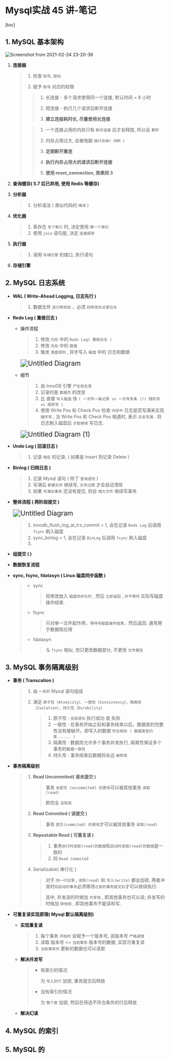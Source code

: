 # Mysql实战 45 讲-笔记

[toc]

## 1. MySQL 基本架构

![Screenshot from 2021-02-24 23-20-36](Mysql%E5%AE%9E%E6%88%98%2045%20%E8%AE%B2-%E7%AC%94%E8%AE%B0.assets/Screenshot%20from%202021-02-24%2023-20-36.png)

1. **连接器**

   > 1. 检查 `账号`, `密码`
   >
   > 2. 赋予 `账号` 对应的权限
   >
   > > 1. 长连接 - 多个请求使用同一个连接, 默认时间 = 8 小时
   > > 2. 短连接 - 执行几个请求后断开连接
   > >
   > > 3. **建立连接耗时长, 尽量使用长连接**
   >
   > > 1. 一个连接占用的内存只有 `断开连接` 后才会释放, 所以会 `累积`
   > > 2. 内存占用过大, 会被电脑 `强行杀掉( OOM )` 
   > >
   > > 3. **定期断开重连**
   > > 4. **执行内存占用大的请求后断开连接**
   > > 5. **使用 reset_connection, 效果同 3**

2. **查询缓存( 5.7 后已弃用, 使用 Redis 等缓存)**

3. **分析器**

   > 1. 分析语法 ( 类似代码的 `编译` ) 

4. **优化器**

   > 1. 表存在 `多个索引` 时, 决定使用 `哪一个索引`
   > 2. 使用 `join` 语句是, 决定 `连接顺序`

5. **执行器**

   > 1. 调用 `存储引擎` 的接口, 执行语句

6. **存储引擎**

## 2. MySQL 日志系统

+ **WAL ( Write-Ahead Logging, 日志先行 )**

  > 1. 数据文件 `进行修改前` ，必须 `将修改先记录日志`
  >

+ **Redo Log ( 重做日志 )** 

  + 操作流程

    > 1. 修改 `内存` 中的 `Redo Log( 重做日志 )`
    > 2. 修改 `内存` 中的 `数据`
    > 3. 触发 `落盘规则` , 异步写入 `磁盘` 中的 日志和数据

    <img src="Mysql%E5%AE%9E%E6%88%98%2045%20%E8%AE%B2-%E7%AC%94%E8%AE%B0.assets/Untitled%20Diagram.png" alt="Untitled Diagram" style="zoom: 150%;" />

  + 细节

    > 1. 由 InnoDB 引擎 `产生和负责`
    > 2. 记录的是 `数据页` 的改变
    > 3. 比 直接 `写入磁盘` 快 `( 一次写一条记录 vs 一次写多条 )/( 随机写 vs 顺序写 )`
    > 4. 使用 Write Pos 和 Check Pos 检查 `内存中` 日志是否写满来实现 `循环写` , 当 Write Pos 和 Check Pos 相遇时, 表示 `日志写满` . 将日志刷入磁盘后 `才能继续` 写日志.

    <img src="Mysql%E5%AE%9E%E6%88%98%2045%20%E8%AE%B2-%E7%AC%94%E8%AE%B0.assets/Untitled%20Diagram%20(1)-1614606805851.png" alt="Untitled Diagram (1)" style="zoom:150%;" />

+ **Undo Log ( 回滚日志 )**

  > 1. 记录 `相反` 的记录,  ( 如果是 Insert 则记录 Delete )

+ **Binlog ( 归档日志 )**

  > 1. 记录 Mysql 语句 ( 除了 `查询语句`  )
  > 2. 写满后 `新建文件` 继续写, `文件过期` 才会自动清除
  > 3. 如果 `写满后事务` 还没有提交, 则会 `增大文件` 继续写事务

+ **整体流程 ( 两阶段提交 )**

  <img src="Mysql%E5%AE%9E%E6%88%98%2045%20%E8%AE%B2-%E7%AC%94%E8%AE%B0.assets/Untitled%20Diagram-1614653827038.png" alt="Untitled Diagram" style="zoom:150%;" />

  > 1. innodb_flush_log_at_trx_commit = 1, 会在记录 `Redo Log` 后调用 `fsync` 刷入磁盘
  > 2. sync_binlog = 1, 会在记录 `BinLog` 后调用 `fsync` 刷入磁盘
  > 3. 

+ **组提交 ( )**

+ **数据恢复流程**

+ **sync, fsync, fdatasyn ( Linux 磁盘同步函数 )**

  > + sync
  >
  >   > 将修改放入 `磁盘同步队列` , 然后 `立即返回` , `并不等待` 实际写磁盘操作结束.
  >
  > + fsync
  >
  >   > 只对单一文件起作用，`等待写磁盘操作结束`，然后返回. 通常用于数据库应用
  >
  > + fdatasyn
  >
  >   > 与 `fsync` 相似, 但只更改数据部分, 不更改 `文件属性`

## 3. MySQL 事务隔离级别

+ **事务 ( Transcation )**

  > 1. 由 `一系列`  Mysql 语句组成
  >
  > 2. 满足 `原子性（Atomicity）、一致性（Consistency）、隔离性（Isolation）、持久性（Durability）`
  >
  >    > 1. 原子性 : `全部语句` 执行成功 或 失败
  >    > 2. 一致性 : 在事务开始之前和事务结束以后，数据库的完整性没有被破坏。即写入的数据 `符合规则 ( 数据类型约束...... )`
  >    > 3. 隔离性 : 数据库允许多个事务并发执行, 隔离性保证多个事务的`数据一致性`
  >    > 4. 持久性 : 事务结束后数据将永远 `被修改`

+ **事务隔离级别**

  > 1. **Read Uncommited( 读未提交 )**
  >
  >    > 事务 `未提交 (uncommited) 的更改`可以被其他事务 `读取 (read)`
  >    >
  >    > 即完全 `没有锁`
  >
  > 2. **Read Commited ( 读提交 )**
  >
  >    > 事务 `提交(commited) 的更改`才可以被其他事务 `读取(read)`
  >
  > 3. **Repeatable Read ( 可重复读 )**
  >
  >    > 1. 事务`执行时读取(read)的数据`和`启动时读取(read)的数据`是一致的
  >    > 2. 同 `Read Commited`
  >
  > 4. Serializable( 串行化 )
  >
  >    > 对于 `同一行记录` , `读取(read)` 和 `写入(write)` 都会加锁, 两者冲突时`后启动的事务`必须等待`之前的事务提交后`才可以继续执行.
  >    >
  >    > 其中, 并发读的时候加 `共享锁` , 即其他事务也可以读; 并发写的时候加 `排他锁` , 即其他事务不能读和写.

+ **可重复读实现原理( Mysql 默认隔离级别)**

  + **实现重复读**

    > 1. 每个事务 `开始时` 会赋予一个版本号, 该版本号 `严格递增`
    > 2. 读取 版本号 <= `当前事务` 版本号的数据, 实现可重复读
    > 3. `当前事务内` 更新的数据也可以读取

  + **解决并发写**

    > + 有索引的情况
    >
    >   为 `写入的行` 加锁, 事务提交后释放
    >
    > + 没有索引的情况
    >
    >   为 `整个表` 加锁, 然后在筛选不符合条件的行后释放

  + **解决幻读**

    > 

## 4. MySQL 的索引

## 5. MySQL 的